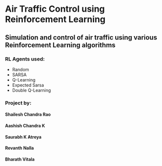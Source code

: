 # Air Traffic Control using Reinforcement Learning

## Simulation and control of air traffic using various Reinforcement Learning algorithms

### RL Agents used:
  - Random
  - SARSA
  - Q-Learning
  - Expected Sarsa
  - Double Q-Learning

### Project by:

#### Shailesh Chandra Rao    
#### Aashish Chandra K
#### Saurabh K Atreya
#### Revanth Nalla
#### Bharath Vitala
